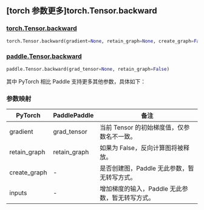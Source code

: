## [torch 参数更多]torch.Tensor.backward

### [torch.Tensor.backward](https://pytorch.org/docs/1.13/generated/torch.Tensor.backward.html#torch.Tensor.backward)

```python
torch.Tensor.backward(gradient=None, retain_graph=None, create_graph=False, inputs=None)
```

### [paddle.Tensor.backward](https://www.paddlepaddle.org.cn/documentation/docs/zh/api/paddle/Tensor_cn.html#backward-grad-tensor-none-retain-graph-false)

```python
paddle.Tensor.backward(grad_tensor=None, retain_graph=False)
```

其中 PyTorch 相比 Paddle 支持更多其他参数，具体如下：

### 参数映射

| PyTorch      | PaddlePaddle | 备注                                       |
| ------------ | ------------ | ------------------------------------------ |
| gradient     | grad_tensor  | 当前 Tensor 的初始梯度值，仅参数名不一致。 |
| retain_graph | retain_graph | 如果为 False，反向计算图将被释放。         |
| create_graph | -            | 是否创建图，Paddle 无此参数，暂无转写方式。          |
| inputs       | -            | 增加梯度的输入，Paddle 无此参数，暂无转写方式。      |
